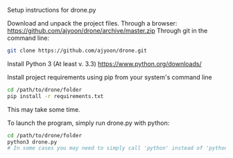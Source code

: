 ﻿Setup instructions for drone.py

Download and unpack the project files.
Through a browser: https://github.com/ajyoon/drone/archive/master.zip
Through git in the command line: 
```bash
git clone https://github.com/ajyoon/drone.git
```

Install Python 3 (At least v. 3.3)
https://www.python.org/downloads/

Install project requirements using pip from your system's command line
```bash
cd /path/to/drone/folder
pip install -r requirements.txt
```
This may take some time.

To launch the program, simply run drone.py with python:
```bash
cd /path/to/drone/folder
python3 drone.py
# In some cases you may need to simply call 'python' instead of 'python3' 
```


